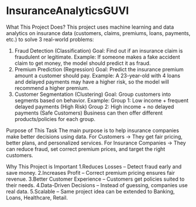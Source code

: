 # InsuranceAnalyticsGUVI
What This Project Does?
  This project uses machine learning and data analytics on insurance data (customers, claims, premiums, loans, payments, etc.) to solve 3 real-world problems:
  1. Fraud Detection (Classification)
    Goal: Find out if an insurance claim is fraudulent or legitimate.
    Example: If someone makes a fake accident claim to get money, the model should predict it as fraud.
  2. Premium Prediction (Regression)
    Goal: Predict the insurance premium amount a customer should pay.
    Example: A 23-year-old with 4 loans and delayed payments may have a higher risk, so the model will recommend a higher premium.
  3. Customer Segmentation (Clustering)
    Goal: Group customers into segments based on behavior.
    Example:
      Group 1: Low income + frequent delayed payments (High Risk)
      Group 2: High income + no delayed payments (Safe Customers)
    Business can then offer different products/policies for each group.

Purpose of This Task
  The main purpose is to help insurance companies make better decisions using data.
    For Customers → They get fair pricing, better plans, and personalized services.
    For Insurance Companies → They can reduce fraud, set correct premium prices, and target the right customers.

Why This Project is Important
  1.Reduces Losses – Detect fraud early and save money.
  2.Increases Profit – Correct premium pricing ensures fair revenue.
  3.Better Customer Experience – Customers get policies suited to their needs.
  4.Data-Driven Decisions – Instead of guessing, companies use real data.
  5.Scalable – Same project idea can be extended to Banking, Loans, Healthcare, Retail.
